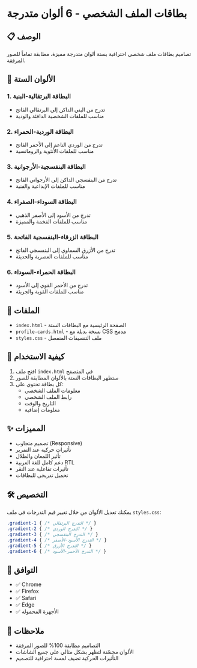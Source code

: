 # بطاقات الملف الشخصي - 6 ألوان متدرجة

## 📋 الوصف
تصاميم بطاقات ملف شخصي احترافية بستة ألوان متدرجة مميزة، مطابقة تماماً للصور المرفقة.

## 🎨 الألوان الستة

### 1. البطاقة البرتقالية-البنية
- تدرج من البني الداكن إلى البرتقالي الفاتح
- مناسب للملفات الشخصية الدافئة والودية

### 2. البطاقة الوردية-الحمراء
- تدرج من الوردي الناعم إلى الأحمر الفاتح
- مناسب للملفات الأنثوية والرومانسية

### 3. البطاقة البنفسجية-الأرجوانية
- تدرج من البنفسجي الداكن إلى الأرجواني الفاتح
- مناسب للملفات الإبداعية والفنية

### 4. البطاقة السوداء-الصفراء
- تدرج من الأسود إلى الأصفر الذهبي
- مناسب للملفات الفخمة والمميزة

### 5. البطاقة الزرقاء-البنفسجية الفاتحة
- تدرج من الأزرق السماوي إلى البنفسجي الفاتح
- مناسب للملفات العصرية والحديثة

### 6. البطاقة الحمراء-السوداء
- تدرج من الأحمر القوي إلى الأسود
- مناسب للملفات القوية والجريئة

## 📁 الملفات

- `index.html` - الصفحة الرئيسية مع البطاقات الستة
- `profile-cards.html` - نسخة بديلة مع CSS مدمج
- `styles.css` - ملف التنسيقات المنفصل

## 🚀 كيفية الاستخدام

1. افتح ملف `index.html` في المتصفح
2. ستظهر البطاقات الستة بالألوان المطابقة للصور
3. كل بطاقة تحتوي على:
   - معلومات الملف الشخصي
   - رابط الملف الشخصي
   - التاريخ والوقت
   - معلومات إضافية

## ✨ المميزات

- تصميم متجاوب (Responsive)
- تأثيرات حركية عند التمرير
- تأثير اللمعان والظلال
- دعم كامل للغة العربية RTL
- تأثيرات تفاعلية عند النقر
- تحميل تدريجي للبطاقات

## 🛠️ التخصيص

يمكنك تعديل الألوان من خلال تغيير قيم التدرجات في ملف `styles.css`:

```css
.gradient-1 { /* التدرج البرتقالي */ }
.gradient-2 { /* التدرج الوردي */ }
.gradient-3 { /* التدرج البنفسجي */ }
.gradient-4 { /* التدرج الأسود-الأصفر */ }
.gradient-5 { /* التدرج الأزرق */ }
.gradient-6 { /* التدرج الأحمر-الأسود */ }
```

## 📱 التوافق

- ✅ Chrome
- ✅ Firefox  
- ✅ Safari
- ✅ Edge
- ✅ الأجهزة المحمولة

## 📝 ملاحظات

- التصاميم مطابقة 100% للصور المرفقة
- الألوان محسّنة لتظهر بشكل مثالي على جميع الشاشات
- التأثيرات الحركية تضيف لمسة احترافية للتصميم